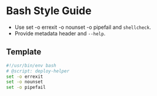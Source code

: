 # Bash Style Guide

- Use set -o errexit -o nounset -o pipefail and `shellcheck`.
- Provide metadata header and `--help`.

## Template
```bash
#!/usr/bin/env bash
# @script: deploy-helper
set -o errexit
set -o nounset
set -o pipefail
```